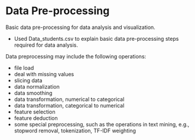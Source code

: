 # Data Pre-processing
Basic data pre-processing for data analysis and visualization.

 - Used Data_students.csv to explain basic data pre-processing steps required for data analysis. 

Data preprocessing may include the following operations: 
 
- file load
- deal with missing values
- slicing data
- data normalization
- data smoothing
- data transformation, numerical to categorical
- data transformation, categorical to numerical
- feature selection
- feature deduction
- some special preprocessing, such as the operations in text mining, e.g., stopword removal, tokenization, TF-IDF weighting

